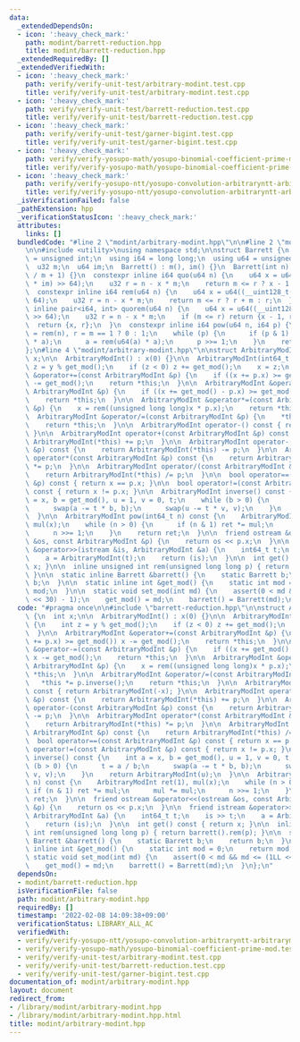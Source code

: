 ```yaml
---
data:
  _extendedDependsOn:
  - icon: ':heavy_check_mark:'
    path: modint/barrett-reduction.hpp
    title: modint/barrett-reduction.hpp
  _extendedRequiredBy: []
  _extendedVerifiedWith:
  - icon: ':heavy_check_mark:'
    path: verify/verify-unit-test/arbitrary-modint.test.cpp
    title: verify/verify-unit-test/arbitrary-modint.test.cpp
  - icon: ':heavy_check_mark:'
    path: verify/verify-unit-test/barrett-reduction.test.cpp
    title: verify/verify-unit-test/barrett-reduction.test.cpp
  - icon: ':heavy_check_mark:'
    path: verify/verify-unit-test/garner-bigint.test.cpp
    title: verify/verify-unit-test/garner-bigint.test.cpp
  - icon: ':heavy_check_mark:'
    path: verify/verify-yosupo-math/yosupo-binomial-coefficient-prime-mod.test.cpp
    title: verify/verify-yosupo-math/yosupo-binomial-coefficient-prime-mod.test.cpp
  - icon: ':heavy_check_mark:'
    path: verify/verify-yosupo-ntt/yosupo-convolution-arbitraryntt-arbitrarymodint.test.cpp
    title: verify/verify-yosupo-ntt/yosupo-convolution-arbitraryntt-arbitrarymodint.test.cpp
  _isVerificationFailed: false
  _pathExtension: hpp
  _verificationStatusIcon: ':heavy_check_mark:'
  attributes:
    links: []
  bundledCode: "#line 2 \"modint/arbitrary-modint.hpp\"\n\n#line 2 \"modint/barrett-reduction.hpp\"\
    \n\n#include <utility>\nusing namespace std;\n\nstruct Barrett {\n  using u32\
    \ = unsigned int;\n  using i64 = long long;\n  using u64 = unsigned long long;\n\
    \  u32 m;\n  u64 im;\n  Barrett() : m(), im() {}\n  Barrett(int n) : m(n), im(u64(-1)\
    \ / m + 1) {}\n  constexpr inline i64 quo(u64 n) {\n    u64 x = u64((__uint128_t(n)\
    \ * im) >> 64);\n    u32 r = n - x * m;\n    return m <= r ? x - 1 : x;\n  }\n\
    \  constexpr inline i64 rem(u64 n) {\n    u64 x = u64((__uint128_t(n) * im) >>\
    \ 64);\n    u32 r = n - x * m;\n    return m <= r ? r + m : r;\n  }\n  constexpr\
    \ inline pair<i64, int> quorem(u64 n) {\n    u64 x = u64((__uint128_t(n) * im)\
    \ >> 64);\n    u32 r = n - x * m;\n    if (m <= r) return {x - 1, r + m};\n  \
    \  return {x, r};\n  }\n  constexpr inline i64 pow(u64 n, i64 p) {\n    u32 a\
    \ = rem(n), r = m == 1 ? 0 : 1;\n    while (p) {\n      if (p & 1) r = rem(u64(r)\
    \ * a);\n      a = rem(u64(a) * a);\n      p >>= 1;\n    }\n    return r;\n  }\n\
    };\n#line 4 \"modint/arbitrary-modint.hpp\"\n\nstruct ArbitraryModInt {\n  int\
    \ x;\n\n  ArbitraryModInt() : x(0) {}\n\n  ArbitraryModInt(int64_t y) {\n    int\
    \ z = y % get_mod();\n    if (z < 0) z += get_mod();\n    x = z;\n  }\n\n  ArbitraryModInt\
    \ &operator+=(const ArbitraryModInt &p) {\n    if ((x += p.x) >= get_mod()) x\
    \ -= get_mod();\n    return *this;\n  }\n\n  ArbitraryModInt &operator-=(const\
    \ ArbitraryModInt &p) {\n    if ((x += get_mod() - p.x) >= get_mod()) x -= get_mod();\n\
    \    return *this;\n  }\n\n  ArbitraryModInt &operator*=(const ArbitraryModInt\
    \ &p) {\n    x = rem((unsigned long long)x * p.x);\n    return *this;\n  }\n\n\
    \  ArbitraryModInt &operator/=(const ArbitraryModInt &p) {\n    *this *= p.inverse();\n\
    \    return *this;\n  }\n\n  ArbitraryModInt operator-() const { return ArbitraryModInt(-x);\
    \ }\n\n  ArbitraryModInt operator+(const ArbitraryModInt &p) const {\n    return\
    \ ArbitraryModInt(*this) += p;\n  }\n\n  ArbitraryModInt operator-(const ArbitraryModInt\
    \ &p) const {\n    return ArbitraryModInt(*this) -= p;\n  }\n\n  ArbitraryModInt\
    \ operator*(const ArbitraryModInt &p) const {\n    return ArbitraryModInt(*this)\
    \ *= p;\n  }\n\n  ArbitraryModInt operator/(const ArbitraryModInt &p) const {\n\
    \    return ArbitraryModInt(*this) /= p;\n  }\n\n  bool operator==(const ArbitraryModInt\
    \ &p) const { return x == p.x; }\n\n  bool operator!=(const ArbitraryModInt &p)\
    \ const { return x != p.x; }\n\n  ArbitraryModInt inverse() const {\n    int a\
    \ = x, b = get_mod(), u = 1, v = 0, t;\n    while (b > 0) {\n      t = a / b;\n\
    \      swap(a -= t * b, b);\n      swap(u -= t * v, v);\n    }\n    return ArbitraryModInt(u);\n\
    \  }\n\n  ArbitraryModInt pow(int64_t n) const {\n    ArbitraryModInt ret(1),\
    \ mul(x);\n    while (n > 0) {\n      if (n & 1) ret *= mul;\n      mul *= mul;\n\
    \      n >>= 1;\n    }\n    return ret;\n  }\n\n  friend ostream &operator<<(ostream\
    \ &os, const ArbitraryModInt &p) {\n    return os << p.x;\n  }\n\n  friend istream\
    \ &operator>>(istream &is, ArbitraryModInt &a) {\n    int64_t t;\n    is >> t;\n\
    \    a = ArbitraryModInt(t);\n    return (is);\n  }\n\n  int get() const { return\
    \ x; }\n\n  inline unsigned int rem(unsigned long long p) { return barrett().rem(p);\
    \ }\n\n  static inline Barrett &barrett() {\n    static Barrett b;\n    return\
    \ b;\n  }\n\n  static inline int &get_mod() {\n    static int mod = 0;\n    return\
    \ mod;\n  }\n\n  static void set_mod(int md) {\n    assert(0 < md && md <= (1LL\
    \ << 30) - 1);\n    get_mod() = md;\n    barrett() = Barrett(md);\n  }\n};\n"
  code: "#pragma once\n\n#include \"barrett-reduction.hpp\"\n\nstruct ArbitraryModInt\
    \ {\n  int x;\n\n  ArbitraryModInt() : x(0) {}\n\n  ArbitraryModInt(int64_t y)\
    \ {\n    int z = y % get_mod();\n    if (z < 0) z += get_mod();\n    x = z;\n\
    \  }\n\n  ArbitraryModInt &operator+=(const ArbitraryModInt &p) {\n    if ((x\
    \ += p.x) >= get_mod()) x -= get_mod();\n    return *this;\n  }\n\n  ArbitraryModInt\
    \ &operator-=(const ArbitraryModInt &p) {\n    if ((x += get_mod() - p.x) >= get_mod())\
    \ x -= get_mod();\n    return *this;\n  }\n\n  ArbitraryModInt &operator*=(const\
    \ ArbitraryModInt &p) {\n    x = rem((unsigned long long)x * p.x);\n    return\
    \ *this;\n  }\n\n  ArbitraryModInt &operator/=(const ArbitraryModInt &p) {\n \
    \   *this *= p.inverse();\n    return *this;\n  }\n\n  ArbitraryModInt operator-()\
    \ const { return ArbitraryModInt(-x); }\n\n  ArbitraryModInt operator+(const ArbitraryModInt\
    \ &p) const {\n    return ArbitraryModInt(*this) += p;\n  }\n\n  ArbitraryModInt\
    \ operator-(const ArbitraryModInt &p) const {\n    return ArbitraryModInt(*this)\
    \ -= p;\n  }\n\n  ArbitraryModInt operator*(const ArbitraryModInt &p) const {\n\
    \    return ArbitraryModInt(*this) *= p;\n  }\n\n  ArbitraryModInt operator/(const\
    \ ArbitraryModInt &p) const {\n    return ArbitraryModInt(*this) /= p;\n  }\n\n\
    \  bool operator==(const ArbitraryModInt &p) const { return x == p.x; }\n\n  bool\
    \ operator!=(const ArbitraryModInt &p) const { return x != p.x; }\n\n  ArbitraryModInt\
    \ inverse() const {\n    int a = x, b = get_mod(), u = 1, v = 0, t;\n    while\
    \ (b > 0) {\n      t = a / b;\n      swap(a -= t * b, b);\n      swap(u -= t *\
    \ v, v);\n    }\n    return ArbitraryModInt(u);\n  }\n\n  ArbitraryModInt pow(int64_t\
    \ n) const {\n    ArbitraryModInt ret(1), mul(x);\n    while (n > 0) {\n     \
    \ if (n & 1) ret *= mul;\n      mul *= mul;\n      n >>= 1;\n    }\n    return\
    \ ret;\n  }\n\n  friend ostream &operator<<(ostream &os, const ArbitraryModInt\
    \ &p) {\n    return os << p.x;\n  }\n\n  friend istream &operator>>(istream &is,\
    \ ArbitraryModInt &a) {\n    int64_t t;\n    is >> t;\n    a = ArbitraryModInt(t);\n\
    \    return (is);\n  }\n\n  int get() const { return x; }\n\n  inline unsigned\
    \ int rem(unsigned long long p) { return barrett().rem(p); }\n\n  static inline\
    \ Barrett &barrett() {\n    static Barrett b;\n    return b;\n  }\n\n  static\
    \ inline int &get_mod() {\n    static int mod = 0;\n    return mod;\n  }\n\n \
    \ static void set_mod(int md) {\n    assert(0 < md && md <= (1LL << 30) - 1);\n\
    \    get_mod() = md;\n    barrett() = Barrett(md);\n  }\n};\n"
  dependsOn:
  - modint/barrett-reduction.hpp
  isVerificationFile: false
  path: modint/arbitrary-modint.hpp
  requiredBy: []
  timestamp: '2022-02-08 14:09:38+09:00'
  verificationStatus: LIBRARY_ALL_AC
  verifiedWith:
  - verify/verify-yosupo-ntt/yosupo-convolution-arbitraryntt-arbitrarymodint.test.cpp
  - verify/verify-yosupo-math/yosupo-binomial-coefficient-prime-mod.test.cpp
  - verify/verify-unit-test/arbitrary-modint.test.cpp
  - verify/verify-unit-test/barrett-reduction.test.cpp
  - verify/verify-unit-test/garner-bigint.test.cpp
documentation_of: modint/arbitrary-modint.hpp
layout: document
redirect_from:
- /library/modint/arbitrary-modint.hpp
- /library/modint/arbitrary-modint.hpp.html
title: modint/arbitrary-modint.hpp
---
```

